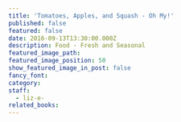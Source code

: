 ```yaml
---
title: 'Tomatoes, Apples, and Squash - Oh My!'
published: false
featured: false
date: 2016-09-13T13:30:00.000Z
description: Food - Fresh and Seasonal
featured_image_path:
featured_image_position: 50
show_featured_image_in_post: false
fancy_font:
category:
staff:
  - liz-e-
related_books:
---
```



